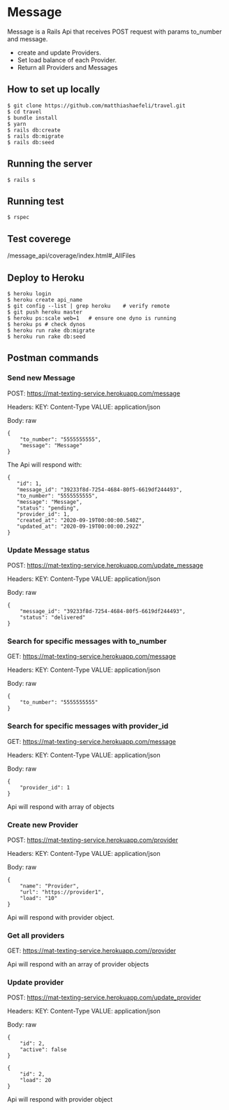 # Message

Message is a Rails Api that receives POST request with params to_number and message.

- create and update Providers.
- Set load balance of each Provider.
- Return all Providers and Messages


## How to set up locally

```
$ git clone https://github.com/matthiashaefeli/travel.git
$ cd travel
$ bundle install
$ yarn
$ rails db:create
$ rails db:migrate
$ rails db:seed
```
 ## Running the server

 ```
 $ rails s
 ```
 
 ## Running test
 
 ```
 $ rspec
 ```
 
 ## Test coverege
 
 /message_api/coverage/index.html#_AllFiles

 ## Deploy to Heroku

```
$ heroku login
$ heroku create api_name
$ git config --list | grep heroku    # verify remote
$ git push heroku master
$ heroku ps:scale web=1   # ensure one dyno is running
$ heroku ps # check dynos
$ heroku run rake db:migrate
$ heroku run rake db:seed
```

## Postman commands

### Send new Message

POST: https://mat-texting-service.herokuapp.com/message

Headers: KEY: Content-Type VALUE: application/json

Body: raw

```
{
    "to_number": "5555555555",
    "message": "Message"
}
```
 The Api will respond with:

 ```
 {
    "id": 1,
    "message_id": "39233f8d-7254-4684-80f5-6619df244493",
    "to_number": "5555555555",
    "message": "Message",
    "status": "pending",
    "provider_id": 1,
    "created_at": "2020-09-19T00:00:00.540Z",
    "updated_at": "2020-09-19T00:00:00.292Z"
}
```

### Update Message status

POST: https://mat-texting-service.herokuapp.com/update_message

Headers: KEY: Content-Type VALUE: application/json

Body: raw

```
{
    "message_id": "39233f8d-7254-4684-80f5-6619df244493",
    "status": "delivered"
}
```

### Search for specific messages with to_number

GET: https://mat-texting-service.herokuapp.com/message

Headers: KEY: Content-Type VALUE: application/json

Body: raw

```
{
    "to_number": "5555555555"
}
```

### Search for specific messages with provider_id

GET: https://mat-texting-service.herokuapp.com/message

Headers: KEY: Content-Type VALUE: application/json

Body: raw

```
{
    "provider_id": 1
}
```

Api will respond with array of objects


### Create new Provider

POST: https://mat-texting-service.herokuapp.com/provider

Headers: KEY: Content-Type VALUE: application/json

Body: raw

```
{
    "name": "Provider",
    "url": "https://provider1",
    "load": "10"
}
```

Api will respond with provider object.

### Get all providers

GET: https://mat-texting-service.herokuapp.com//provider

Api will respond with an array of provider objects

### Update provider

POST: https://mat-texting-service.herokuapp.com/update_provider

Headers: KEY: Content-Type VALUE: application/json

Body: raw

```
{
    "id": 2,
    "active": false
}
```

```
{
    "id": 2,
    "load": 20
}
```

Api will respond with provider object

